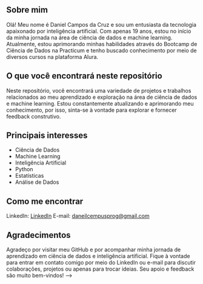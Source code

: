 ## Sobre mim

Olá! Meu nome é Daniel Campos da Cruz e sou um entusiasta da tecnologia apaixonado por inteligência artificial. Com apenas 19 anos, estou no início da minha jornada na área de ciência de dados e machine learning. Atualmente, estou aprimorando minhas habilidades através do Bootcamp de Ciência de Dados na Practicum e tenho buscado conhecimento por meio de diversos cursos na plataforma Alura.

## O que você encontrará neste repositório

Neste repositório, você encontrará uma variedade de projetos e trabalhos relacionados ao meu aprendizado e exploração na área de ciência de dados e machine learning. Estou constantemente atualizando e aprimorando meu conhecimento, por isso, sinta-se à vontade para explorar e fornecer feedback construtivo.

## Principais interesses

- Ciência de Dados
- Machine Learning
- Inteligência Artificial
- Python
- Estatísticas
- Análise de Dados

## Como me encontrar

LinkedIn: [LinkedIn](https://www.linkedin.com/in/daniel-campos-b39881278/)
E-mail: daneilcempusprog@gmail.com

## Agradecimentos

Agradeço por visitar meu GitHub e por acompanhar minha jornada de aprendizado em ciência de dados e inteligência artificial. Fique à vontade para entrar em contato comigo por meio do LinkedIn ou e-mail para discutir colaborações, projetos ou apenas para trocar ideias. Seu apoio e feedback são muito bem-vindos!
-->
